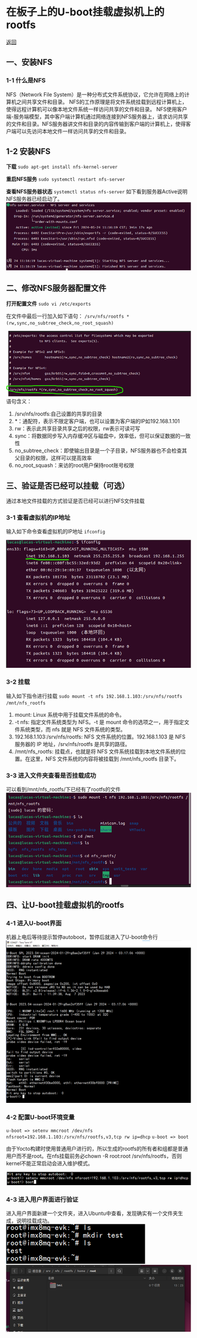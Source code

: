 # 在板子上的U-boot挂载虚拟机上的rootfs

[返回](../Guidance.md)

## 一、安装NFS

### 1-1 什么是NFS

NFS（Network File System）是一种分布式文件系统协议，它允许在网络上的计算机之间共享文件和目录。
NFS的工作原理是将文件系统挂载到远程计算机上，使得远程计算机可以像本地文件系统一样访问共享的文件和目录。
NFS使用客户端-服务端模型，其中客户端计算机通过网络连接到NFS服务器上，请求访问共享的文件和目录。NFS服务器讲文件和目录的内容传输到客户端的计算机上，使得客户端可以先访问本地文件一样访问共享的文件和目录。

## 1-2 安装NFS

**下载**
`sudo apt-get install nfs-kernel-server`

**重启NFS服务**
`sudo systemctl restart nfs-server`

**查看NFS服务器状态**
`systemctl status nfs-server`
如下看到服务器Active说明NFS服务器已经启动了。
![查看NFS服务器状态](../Photos/Status_of_nfs-server.png)

## 二、修改NFS服务器配置文件

**打开配置文件**
`sudo vi /etc/exports`

在文件中最后一行加入如下语句：
`/srv/nfs/rootfs *(rw,sync,no_subtree_check,no_root_squash)`

![修改配置文件](../Photos/Modify_nfs_config.png)
语句含义：

1. /srv/nfs/rootfs:自己设置的共享的目录
2. *：通配符，表示不限定客户端，也可以设置为客户端的IP如192.168.1.101
3. rw：表示此共享目录共享之后的权限，rw表示可读可写
4. sync：将数据同步写入内存缓冲区与磁盘中，效率低，但可以保证数据的一致性
5. no_subtree_check：即使输出目录是一个子目录，NFS服务器也不会检查其父目录的权限，这样可以提高效率
6. no_root_squash：来访的root用户保持root账号权限

## 三、验证是否已经可以挂载（可选）

通过本地文件挂载的方式验证是否已经可以进行NFS文件挂载

### 3-1 查看虚拟机的IP地址

输入如下命令查看虚拟机的IP地址
`ifconfig`

![虚拟机IP](../Photos/VM_IP.png)

### 3-2 挂载

输入如下指令进行挂载
`sudo mount -t nfs 192.168.1.103:/srv/nfs/rootfs /mnt/nfs_rootfs`

1. mount: Linux 系统中用于挂载文件系统的命令。
2. -t nfs: 指定文件系统类型为 NFS。-t 是 mount 命令的选项之一，用于指定文件系统类型，而 nfs 就是 NFS 文件系统的类型。
3. 192.168.1.103:/srv/nfs/rootfs: NFS 文件系统的位置。192.168.1.103 是 NFS 服务器的 IP 地址，/srv/nfs/rootfs 是共享的路径。
4. /mnt/nfs_rootfs: 挂载点，也就是将 NFS 文件系统挂载到本地文件系统的位置。在这里，NFS 文件系统的内容将被挂载到 /mnt/nfs_rootfs 目录下。

### 3-3 进入文件夹查看是否挂载成功

可以看到/mnt/nfs_rootfs/下已经有了rootfs的文件
![挂载成功](../Photos/Mount_success.png)

## 四、让U-boot挂载虚拟机的rootfs

### 4-1 进入U-boot界面

机器上电后等待提示暂停autoboot，暂停后就进入了U-boot命令行
![进入U-boot界面](../Photos/Enter_u-boot.png)

### 4-2 配置U-boot环境变量

`u-boot => setenv mmcroot /dev/nfs nfsroot=192.168.1.103:/srv/nfs/rootfs,v3,tcp rw ip=dhcp`
`u-boot => boot`

由于Yocto构建时使用普通用户进行的，所以生成的rootfs的所有者和组都是普通用户而不是root。在nfs挂载前务必chown -R root:root /srv/nfs/rootfs，否则kernel不能正常启动会进入维护模式。

![设置环境变量](../Photos/Boot_config.png)

### 4-3 进入用户界面进行验证

进入用户界面新建一个文件夹，进入Ubuntu中查看，发现确实有一个文件夹生成，说明挂载成功。
![板子的Linux上创建文件夹](../Photos/Test_on_board_linux.png)
![在虚拟机上验证是否成功创建](../Photos/Verify_on_VM.png)
